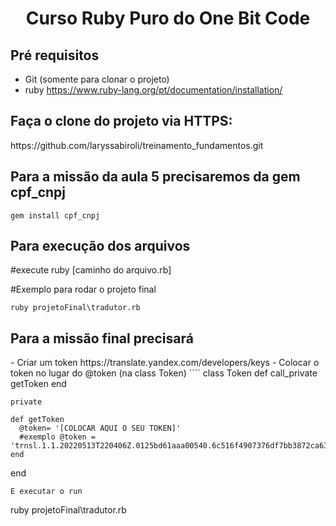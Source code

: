<h1 align="center"> Curso Ruby Puro do One Bit Code </h1>

<h2> Pré requisitos </h2>

- Git (somente para clonar o projeto)
- ruby
https://www.ruby-lang.org/pt/documentation/installation/


<h2> Faça o clone do projeto via HTTPS: </h2>
https://github.com/laryssabiroli/treinamento_fundamentos.git


<h2> Para a missão da aula 5 precisaremos da gem cpf_cnpj </h2>

````
gem install cpf_cnpj   
````

<h2> Para execução dos arquivos </h2>
#execute ruby [caminho do arquivo.rb]

#Exemplo para rodar o projeto final
````
ruby projetoFinal\tradutor.rb   
````

<h2> Para a missão final precisará</h2>
- Criar um token https://translate.yandex.com/developers/keys
- Colocar o token no lugar do @token (na class Token)
````
class Token
    def call_private
      getToken
    end
    
    private
    
    def getToken
      @token= '[COLOCAR AQUI O SEU TOKEN]'
      #exemplo @token = 'trnsl.1.1.20220513T220406Z.0125bd61aaa00540.6c516f4907376df7bb3872ca6326f1167f4eae8d'
    end
end
````
E executar o run
````
ruby projetoFinal\tradutor.rb   
````
